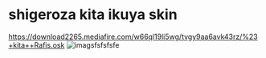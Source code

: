 # shigeroza kita ikuya skin
https://download2265.mediafire.com/w66ql19li5wg/tvgy9aa6avk43rz/%23+kita++Rafis.osk
![imagsfsfsfsfe](https://user-images.githubusercontent.com/125205891/218324717-8d0aa678-c858-4d37-bf33-5ec28bcf30b2.png)
